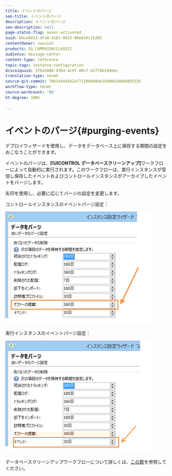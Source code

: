 ```yaml
---
title: イベントのパージ
seo-title: イベントのパージ
description: イベントのパージ
seo-description: null
page-status-flag: never-activated
uuid: bbce6813-dfa8-418c-9b52-06e814c15265
contentOwner: sauviat
products: SG_CAMPAIGN/CLASSIC
audience: message-center
content-type: reference
topic-tags: instance-configuration
discoiquuid: 2f643080-93b4-4c9f-80cf-b1770b149e6c
translation-type: tm+mt
source-git-commit: 70b143445b2e77128b9404e35d96b39694d55335
workflow-type: tm+mt
source-wordcount: '92'
ht-degree: 100%

---
```



# イベントのパージ{#purging-events}

デプロイウィザードを使用し、データをデータベース上に保存する期間の設定をおこなうことができます。

イベントのパージは、**[!UICONTROL データベースクリーンアップ]**&#x200B;ワークフローによって自動的に実行されます。このワークフローは、実行インスタンスが受信し保存したイベントおよびコントロールインスタンスがアーカイブしたイベントをパージします。

矢印を使用し、必要に応じてパージの設定を変更します。

コントロールインスタンスのイベントパージ設定：

![](assets/messagecenter_delete_events_001.png)

実行インスタンスのイベントパージ設定：

![](assets/messagecenter_delete_events_002.png)

データベースクリーンアップワークフローについて詳しくは、[この節](../../production/using/database-cleanup-workflow.md)を参照してください。
